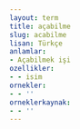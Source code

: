 ```yaml
---
layout: term
title: açabilme
slug: acabilme
lisan: Türkçe
anlamlar:
- Açabilmek işi
ozellikler:
- - isim
ornekler:
- - ''
orneklerkaynak:
- - ''
---
```

